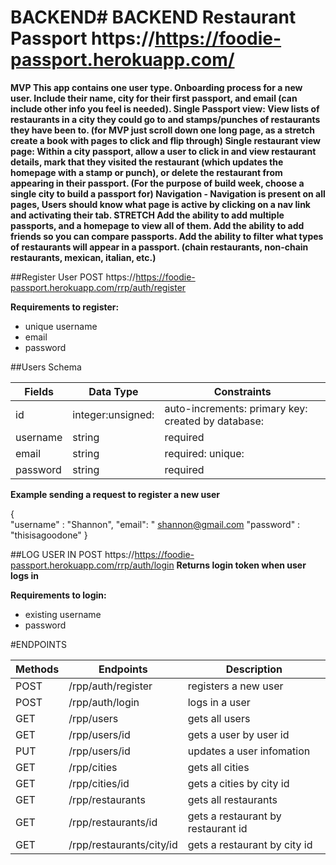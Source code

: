 # BACKEND# BACKEND Restaurant Passport https://https://foodie-passport.herokuapp.com/
**MVP
This app contains one user type.
Onboarding process for a new user. Include their name, city for their first passport, and email (can include other info you feel is needed).
Single Passport view: View lists of restaurants in a city they could go to and stamps/punches of restaurants they have been to. (for MVP just scroll down one long page, as a stretch create a book with pages to click and flip through)
Single restaurant view page:  Within a city passport, allow a user to click in and view restaurant details, mark that they visited the restaurant (which updates the homepage with a stamp or punch), or delete the restaurant from appearing in their passport.
(For the purpose of build week, choose a single city to build a passport for)
Navigation - Navigation is present on all pages, Users should know what page is active by clicking on a nav link and activating their tab.
STRETCH
Add the ability to add multiple passports, and a homepage to view all of them. Add the ability to add friends so you can compare passports. Add the ability to filter what types of restaurants will appear in a passport. (chain restaurants, non-chain restaurants, mexican, italian, etc.)**

##Register User
POST https://https://foodie-passport.herokuapp.com/rrp/auth/register

**Requirements to register:**
- unique username
- email
- password

##Users Schema

| Fields     	| Data Type        	| Constraints                                         	|
|------------	|------------------	|-----------------------------------------------------	|
| id         	| integer:unsigned: | auto-increments: primary key: created by database: 	|
| username 	    | string           	| required                                            	|                                           	|
| email      	| string           	| required: unique:                                    	|
| password   	| string           	| required                                            	|

**Example sending a request to register a new user**

{   
    "username" : "Shannon",
    "email": " shannon@gmail.com
    "password" : "thisisagoodone"
}

##LOG USER IN
POST https://https://foodie-passport.herokuapp.com/rrp/auth/login
**Returns login token when user logs in**

**Requirements to login:**
- existing username
- password

#ENDPOINTS

| Methods 	| Endpoints                         | Description                                      	|
|---------	|----------------------------------	|--------------------------------------------------	|
| POST    	| /rpp/auth/register               	| registers a new user                             	|
| POST    	| /rpp/auth/login                  	| logs in a user                                   	|
| GET     	| /rpp/users                       	| gets all users                                	|
| GET     	| /rpp/users/id                    	| gets a user by user id                        	|
| PUT     	| /rpp/users/id                    	| updates a user infomation                         |
| GET     	| /rpp/cities                       | gets all cities                                	|
| GET     	| /rpp/cities/id                    | gets a cities by city id                        	|
| GET     	| /rpp/restaurants                  | gets all restaurants                              |
| GET     	| /rpp/restaurants/id               | gets a restaurant by restaurant id                |
| GET     	| /rpp/restaurants/city/id               | gets a restaurant by city id                 |


